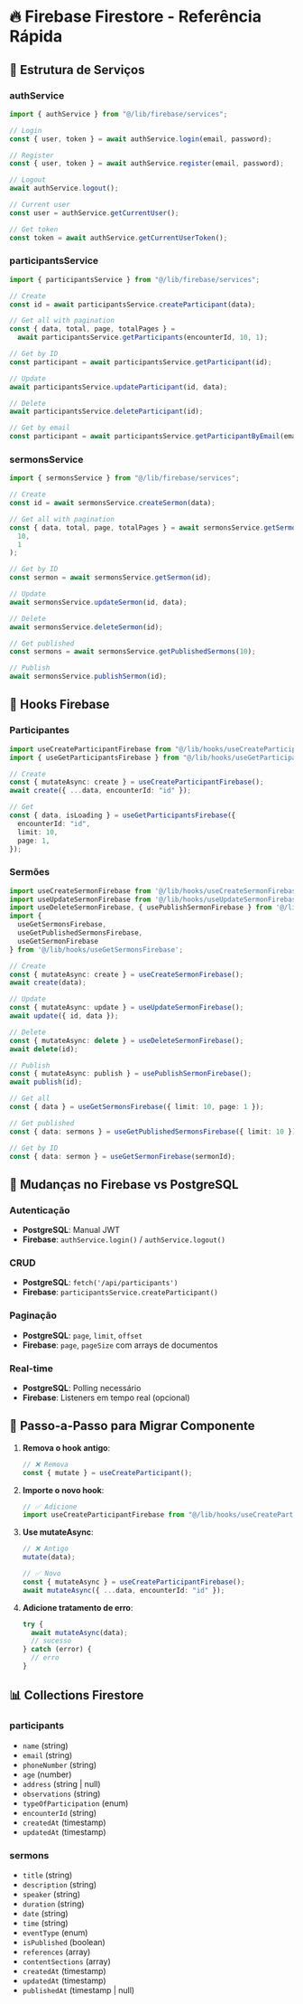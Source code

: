# 🔥 Firebase Firestore - Referência Rápida

## 🎯 Estrutura de Serviços

### authService

```typescript
import { authService } from "@/lib/firebase/services";

// Login
const { user, token } = await authService.login(email, password);

// Register
const { user, token } = await authService.register(email, password);

// Logout
await authService.logout();

// Current user
const user = authService.getCurrentUser();

// Get token
const token = await authService.getCurrentUserToken();
```

### participantsService

```typescript
import { participantsService } from "@/lib/firebase/services";

// Create
const id = await participantsService.createParticipant(data);

// Get all with pagination
const { data, total, page, totalPages } =
  await participantsService.getParticipants(encounterId, 10, 1);

// Get by ID
const participant = await participantsService.getParticipant(id);

// Update
await participantsService.updateParticipant(id, data);

// Delete
await participantsService.deleteParticipant(id);

// Get by email
const participant = await participantsService.getParticipantByEmail(email);
```

### sermonsService

```typescript
import { sermonsService } from "@/lib/firebase/services";

// Create
const id = await sermonsService.createSermon(data);

// Get all with pagination
const { data, total, page, totalPages } = await sermonsService.getSermons(
  10,
  1
);

// Get by ID
const sermon = await sermonsService.getSermon(id);

// Update
await sermonsService.updateSermon(id, data);

// Delete
await sermonsService.deleteSermon(id);

// Get published
const sermons = await sermonsService.getPublishedSermons(10);

// Publish
await sermonsService.publishSermon(id);
```

## 🎣 Hooks Firebase

### Participantes

```typescript
import useCreateParticipantFirebase from "@/lib/hooks/useCreateParticipantFirebase";
import { useGetParticipantsFirebase } from "@/lib/hooks/useGetParticipantsFirebase";

// Create
const { mutateAsync: create } = useCreateParticipantFirebase();
await create({ ...data, encounterId: "id" });

// Get
const { data, isLoading } = useGetParticipantsFirebase({
  encounterId: "id",
  limit: 10,
  page: 1,
});
```

### Sermões

```typescript
import useCreateSermonFirebase from '@/lib/hooks/useCreateSermonFirebase';
import useUpdateSermonFirebase from '@/lib/hooks/useUpdateSermonFirebase';
import useDeleteSermonFirebase, { usePublishSermonFirebase } from '@/lib/hooks/useDeleteSermonFirebase';
import {
  useGetSermonsFirebase,
  useGetPublishedSermonsFirebase,
  useGetSermonFirebase
} from '@/lib/hooks/useGetSermonsFirebase';

// Create
const { mutateAsync: create } = useCreateSermonFirebase();
await create(data);

// Update
const { mutateAsync: update } = useUpdateSermonFirebase();
await update({ id, data });

// Delete
const { mutateAsync: delete } = useDeleteSermonFirebase();
await delete(id);

// Publish
const { mutateAsync: publish } = usePublishSermonFirebase();
await publish(id);

// Get all
const { data } = useGetSermonsFirebase({ limit: 10, page: 1 });

// Get published
const { data: sermons } = useGetPublishedSermonsFirebase({ limit: 10 });

// Get by ID
const { data: sermon } = useGetSermonFirebase(sermonId);
```

## 🔗 Mudanças no Firebase vs PostgreSQL

### Autenticação

- **PostgreSQL**: Manual JWT
- **Firebase**: `authService.login()` / `authService.logout()`

### CRUD

- **PostgreSQL**: `fetch('/api/participants')`
- **Firebase**: `participantsService.createParticipant()`

### Paginação

- **PostgreSQL**: `page`, `limit`, `offset`
- **Firebase**: `page`, `pageSize` com arrays de documentos

### Real-time

- **PostgreSQL**: Polling necessário
- **Firebase**: Listeners em tempo real (opcional)

## 🚀 Passo-a-Passo para Migrar Componente

1. **Remova o hook antigo**:

   ```typescript
   // ❌ Remova
   const { mutate } = useCreateParticipant();
   ```

2. **Importe o novo hook**:

   ```typescript
   // ✅ Adicione
   import useCreateParticipantFirebase from "@/lib/hooks/useCreateParticipantFirebase";
   ```

3. **Use mutateAsync**:

   ```typescript
   // ❌ Antigo
   mutate(data);

   // ✅ Novo
   const { mutateAsync } = useCreateParticipantFirebase();
   await mutateAsync({ ...data, encounterId: "id" });
   ```

4. **Adicione tratamento de erro**:
   ```typescript
   try {
     await mutateAsync(data);
     // sucesso
   } catch (error) {
     // erro
   }
   ```

## 📊 Collections Firestore

### participants

- `name` (string)
- `email` (string)
- `phoneNumber` (string)
- `age` (number)
- `address` (string | null)
- `observations` (string)
- `typeOfParticipation` (enum)
- `encounterId` (string)
- `createdAt` (timestamp)
- `updatedAt` (timestamp)

### sermons

- `title` (string)
- `description` (string)
- `speaker` (string)
- `duration` (string)
- `date` (string)
- `time` (string)
- `eventType` (enum)
- `isPublished` (boolean)
- `references` (array)
- `contentSections` (array)
- `createdAt` (timestamp)
- `updatedAt` (timestamp)
- `publishedAt` (timestamp | null)
